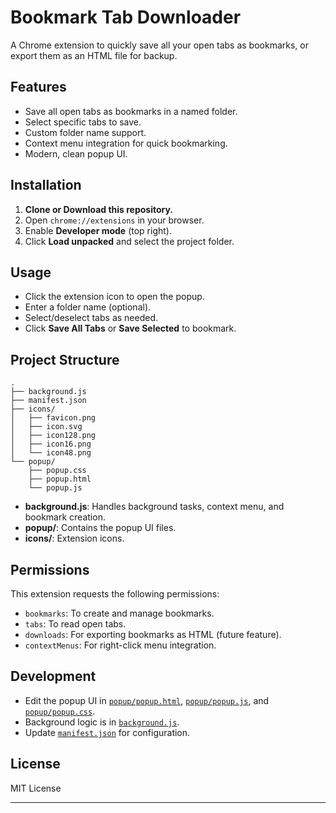 # Bookmark Tab Downloader

A Chrome extension to quickly save all your open tabs as bookmarks, or export them as an HTML file for backup.

## Features

- Save all open tabs as bookmarks in a named folder.
- Select specific tabs to save.
- Custom folder name support.
- Context menu integration for quick bookmarking.
- Modern, clean popup UI.

## Installation

1. **Clone or Download this repository.**
2. Open `chrome://extensions` in your browser.
3. Enable **Developer mode** (top right).
4. Click **Load unpacked** and select the project folder.

## Usage

- Click the extension icon to open the popup.
- Enter a folder name (optional).
- Select/deselect tabs as needed.
- Click **Save All Tabs** or **Save Selected** to bookmark.

## Project Structure

```
.
├── background.js
├── manifest.json
├── icons/
│   ├── favicon.png
│   ├── icon.svg
│   ├── icon128.png
│   ├── icon16.png
│   └── icon48.png
└── popup/
    ├── popup.css
    ├── popup.html
    └── popup.js
```

- **background.js**: Handles background tasks, context menu, and bookmark creation.
- **popup/**: Contains the popup UI files.
- **icons/**: Extension icons.

## Permissions

This extension requests the following permissions:

- `bookmarks`: To create and manage bookmarks.
- `tabs`: To read open tabs.
- `downloads`: For exporting bookmarks as HTML (future feature).
- `contextMenus`: For right-click menu integration.

## Development

- Edit the popup UI in [`popup/popup.html`](popup/popup.html), [`popup/popup.js`](popup/popup.js), and [`popup/popup.css`](popup/popup.css).
- Background logic is in [`background.js`](background.js).
- Update [`manifest.json`](manifest.json) for configuration.

## License

MIT License

---
